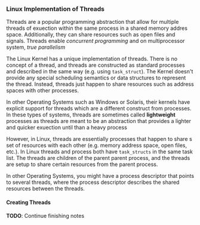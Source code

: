 

### Linux Implementation of Threads

Threads are a popular programming abstraction that allow for multiple threads of exuection within the same process in a shared memory addres space. Additionally, they can share resources such as open files and signals. Threads enable *concurrent programming* and on multiprocessor system, *true parallelism*

The Linux Kernel has a unique implementation of threads. There is no concept of a thread, and threads are constructed as standard processes and described in the same way (e.g. using `task_struct`). The Kernel doesn't provide any special scheduling semantics or data structures to represent the thread. Instead, threads just happen to share resources such as address spaces with other processes.

In other Operating Systems such as Windows or Solaris, their kernels have explicit support for threads which are a different construct from processes. In these types of systems, threads are sometimes called **lightweight** processes as threads are meant to be an abstraction that provides a lighter and quicker exuection until than a heavy process

However, in Linux, threads are essentially processes that happen to share s set of resources with each other (e.g. memory address space, open files, etc.). In Linux threads and process both have `task_structs` in the same task list. The threads are children of the parent parent process, and the threads are setup to share certain resources from the parent process.

In other Operating Systems, you might have a process descriptor that points to several threads, where the process descriptor describes the shared resources between the threads.


#### Creating Threads

**TODO**: Continue finishing notes
